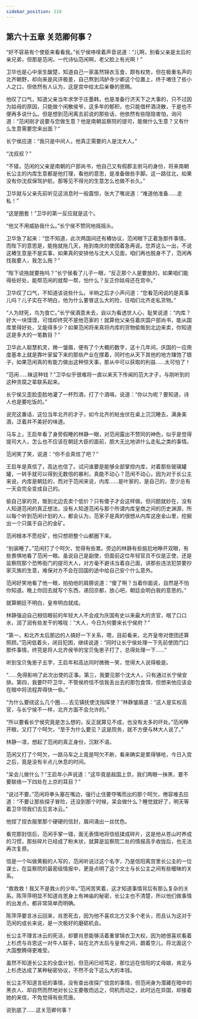 ```yaml
---
sidebar_position: 218
---
```


## 第六十五章 **关范卿何事？**

“好不容易有个使臣来看看我。”长宁侯哆嗦着声音说道：“儿啊，别看父亲是太后的亲兄弟，但那是范闲，一代诗仙范闲啊，老父脸上有光啊！”

卫华也是心中渐生酸楚，知道自己一家虽然锦衣玉食，颇有权势，但在极重名声的北齐朝野，却向来是风评极差，自己熬到鸿胪寺少卿这个位置上，终于堵住了些小人之口，但依然有人认为，这是宫中给太后亲眷的恩赐。

他叹了口气，知道父亲当年求学于庄墨韩，也是准备行济天下之大事的，只不过因为姑母的原因，只能做个闲散侯爷，这多年的郁积，也只能借杯酒浇散，于是也不便再多说什么。但是想到范闲离去前说的那些话，他依然有些隐隐害怕，询问道：“范闲刚才说要与您做生意？他是南朝监察院的提司，能做什么生意？又有什么生意需要您来出面？”

长宁侯应道：“我只是中间人，他真正需要的人是沈大人。”

“沈叔叔？”

“不错，范闲的父亲是南朝的户部尚书，他自己又有假郡主驸马的身份，将来南朝长公主的内库生意都是他打理，看他的意思，是准备做些手脚。这一路往北，如果没有你沈叔保驾护航，那等见不得光的生意怎么也做不长久。”

卫华就与父亲先前听见这消息时一般震惊，张大了嘴说道：“难道他准备……走私！”

“这是圈套！”卫华的第一反应就是这个。

“他又不用威胁我什么。”长宁侯不赞同地摇摇头。

卫华急了起来：“您不知道，此次两国间还有樁协议，范闲眼下正着急那件事情，而陛下的意思是，能拖就拖几天，拖到南庆的使团着急再说。您弄这么一出，不说这樁生意是不是实事，如果真的安排他与沈大人见面，咱们再也脱身不了，范闲再找我要人，我怎么拖？”

“陛下说拖就要拖吗？”长宁侯看了儿子一眼，“反正那个人是要放的，如果咱们能得些好处，能帮范闲的就帮一帮，怕什么？反正你姑母还在宫中。”

卫华叹了口气，不知道该说些什么。半晌之后才小声问道：“您看范闲说的是真事儿吗？儿子实在不明白，他为什么要冒这么大的险，往咱们北齐走私货物。”

“人为财死，鸟为食亡。”长宁侯酒意未去，自以为看透世人心，耻笑说道：“内库？好大一块馍馍，可惜却终究不是他范家的！就算他父亲任着庆国户部尚书，能从国库里得好处，又能得多少？如果范闲将来真将内库的货物偷贩到北边来卖，你知道这是多大的一笔数目？”

卫华此人聪慧机灵，微一皱眉，便有了个大概的数字，这十几年间，庆国的一应用度基本上就是靠叶家留下来的那些产业在撑着，同时也从天下其他的地方赚饱了银子，如果范闲真的有能力做出这种惊天事，那从中可以获取的利益……太可怕了！

“范闲……昧这种钱？”卫华似乎很难将一直以来天下传闻的范大才子，与刚听到的这种贪腐之辈联系起来。

长宁侯又歪脸歪脸地灌了一杯烈酒，打了个酒嗝，说道：“你以为呢？要知道，诗人也是要吃饭的。”

说完这番话，这位当年北齐的才子，如今北齐的蛀虫伏在桌上沉沉睡去，满身美酒，泛着并不美好的味道。

马车上，王启年看了身旁假睡的林静一眼，对范闲露出不赞同的神色，似乎是觉得提司大人，怎么也不应该在朝廷大臣的面前，胆大无比地讲什么走私之类的事情。

范闲笑了笑，说道：“你不会真信了吧？”

王启年是真信了，高达也信了。试问谁要是能够全部掌控内库，对着那些玻璃罐罐，一转手就可以得到无数倍的暴利，真能不动心？范闲不动心，因为对于长公主来说，内库是朝廷的，而对于范闲来说，内库……是叶家的，是自己的，至少总有一天会完全变成自己的。

偷自己家的货，贩到北边去卖个低价？只有傻子才会这样做。但问题就妙在，没有人知道范闲的真正想法，没有人知道范闲与那个所谓内库皇商之间的历史渊源，所以每个听到范闲计划的人，都会认为，范家子是真的很想从内库这座金山里，挖掘出一个只属于自己的金矿。

范闲根本不愿挖矿，他只想把整个山都圈下来。

“别装睡了。”范闲打了个呵欠，觉得有些累。旁边的林静有些尴尬地睁开双眼，有些畏惧地看了范闲一眼。虽说自己是副使，但面前这位年轻官员不仅是正使，还是监察院那个恐怖衙门的提司大人，对方毫不避讳当着自己面，讲那些违法犯禁要抄家灭族的生意，难保对方不会在回国的途中给自己安个什么意外。

范闲好笑地看了他一眼，拍拍他的肩膀说道：“傻了啊？当着你面说，自然是不怕你知道。晚上你回去就写个东西，递回京都，放心吧，朝廷会明白我的意思的。”

就算朝廷不明白，皇帝明白就成。

林静强迫自己相信眼前的年轻大人不会成为庆国有史以来最大的贪官，咽了口口水，润了润有些发干的喉咙：“大人，今日为何要来长宁侯府？”

“第一，和北齐太后那边的人搞好一下关系，嗯，目前看来，北齐皇帝对使团还算照顾。”范闲低着头，闭目犯困，继续说道：“同时让长宁侯处理一下先前使团门口那件事情，终究是将人北齐侯爷的宝贝兔崽子打了，总得处理一下……”

听到宝贝兔崽子五字，王启年和高达同时微微一笑，觉得大人说得极是。

“……免得影响了此次出使的正事。第三，我要见那个沈大人，只有通过长宁侯安排。第四，我要吓吓卫华，不管侯府信不信我丢出去的那包食饵，但想来他应该会在暗中将流程弄得快一些。”

“为什么要绕这么几个圈……去见镇抚使沈指挥使？”林静皱眉道：“这人是实权高官，与长宁侯不一样，北齐方面不会允许的。”

“所以要看长宁侯究竟是怎么想的，反正就算见不成，也没有太多的坏处。”范闲睁开眼，又打了个呵欠，“至于为什么要见？这是院务，就不方便与林大人说了。”

林静一凛，想起了范闲的真正身份，沉默不语。

范闲又打了个呵欠，一路马车之上竟是呵欠不断，看来确实是累得够呛，今日入宫之后，竟是没有半点儿休息的时间。

“呆会儿做什么？”王启年小声说道：“这毕竟是敌国上京，我们两眼一抹黑，要不要联络一下四处在上京的耳目？”

“说过不要。”范闲将拳头塞在嘴边，强行止住要夺嘴而出的那个呵欠，倦容难去应道：“不要让那些探子冒险，还没到那个时候，呆会做什么？睡觉就好了，明天等着卫华领我们去见言冰云。”

他捏了捏衣服里那个硬硬的信封，眉间涌出一丝忧色。

看完那封信后，范闲手掌一错，面无表情地将信纸揉成碎片，这是他从苍山时养成的习惯，那些碎片已经成了粉末状，就算是监察院二处的情报高手收拢后，也无法再次复原。

信是一个叫做黄毅的人写的，范闲听说过这个名字，乃是信阳离宫里长公主的一位谋士，在监察院的最密级情报中，更是点明了这个文士与长公主之间有些暧昧的关系。

“救救救！我又不是救火的少年。”范闲苦笑着，这才知道事情背后有那么复杂的关系。陈萍萍明显不知道肖恩身上有神庙的秘密，长公主也不清楚，所以他们做事情的出发点，都非常简单而明确。

陈萍萍要言冰云回来，肖恩死去，因为他不喜欢北方又多个老头，而且认为这对于范闲的成长来说，是一次极好的磨砺机会。

长公主不理言冰云的死活，却要肖恩能够活着重掌锦衣卫大权，因为她很喜欢看着上杉虎与肖恩这一对牛人联手，站在北齐太后与皇帝之间，觑着空儿，将北面这个大国整腾得更难受。

虽然不知道长公主的全盘计划，但范闲已经笃定，那位远在信阳的丈母娘，肯定与上杉虎达成了某种秘密协议，不然不会下这么大的本钱。

长公主不知道言纸的事情，没有查出夜探广信宫的事情，但范闲身为潜藏在暗中的黑衣人、却自然而然地对长公主要敬而远之，伺机而动之，此时远在异国，却接着她的来信，不免觉得有些荒唐。

说到底了……这关范卿何事？

